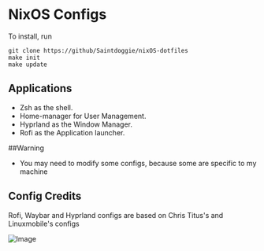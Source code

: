# NixOS Configs

To install, run

```
git clone https://github/Saintdoggie/nixOS-dotfiles
make init
make update
```

## Applications
* Zsh as the shell.
* Home-manager for User Management.
* Hyprland as the Window Manager.
* Rofi as the Application launcher.

##Warning
* You may need to modify some configs, because some are specific to my machine

## Config Credits
Rofi, Waybar and Hyprland configs are based on Chris Titus's and Linuxmobile's configs

![Image](https://github.com/Saintdoggie/NixOS-configs/blob/main/dotfiles/screenshot.png?raw=true)